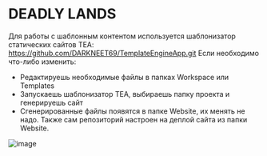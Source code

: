 # DEADLY LANDS


Для работы с шаблонным контентом используется шаблонизатор статических сайтов TEA: https://github.com/DARKNEET69/TemplateEngineApp.git
Если необходимо что-либо изменить:
- Редактируешь необходимые файлы в папках Workspace или Templates
- Запускаешь шаблонизатор TEA, выбираешь папку проекта и генерируешь сайт
- Сгенерированные файлы появятся в папке Website, их менять не надо. Также сам репозиторий настроен на деплой сайта из папки Website.


![image](https://user-images.githubusercontent.com/63448832/210022044-8ae4ef82-891f-4275-bf04-882fd1b9ba98.png)
